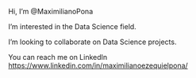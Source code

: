Hi, I’m @MaximilianoPona

I’m interested in the Data Science field.

I’m looking to collaborate on Data Science projects.

You can reach me on LinkedIn https://www.linkedin.com/in/maximilianoezequielpona/

<!---
MaximilianoPona/MaximilianoPona is a ✨ special ✨ repository because its `README.md` (this file) appears on your GitHub profile.
You can click the Preview link to take a look at your changes.
--->
